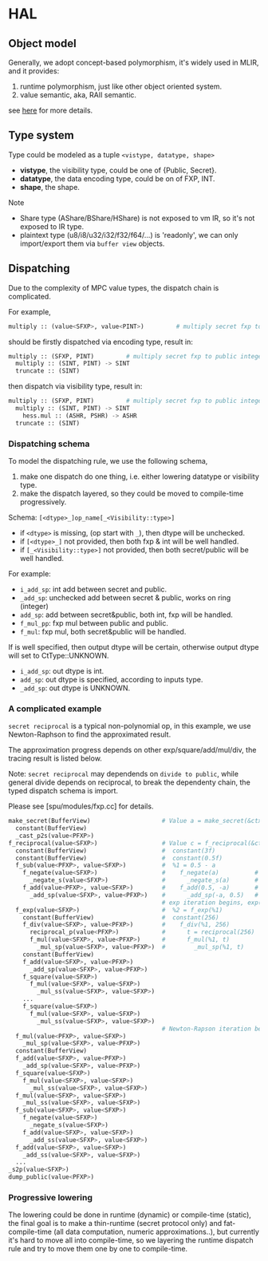 # HAL

## Object model

Generally, we adopt concept-based polymorphism, it's widely used in MLIR, and it provides:

1. runtime polymorphism, just like other object oriented system.
2. value semantic, aka, RAII semantic.

see [here](https://sean-parent.stlab.cc/papers-and-presentations/#value-semantics-and-concept-based-polymorphism) for more details.

## Type system

Type could be modeled as a tuple `<vistype, datatype, shape>`

* **vistype**, the visibility type, could be one of {Public, Secret}.
* **datatype**, the data encoding type, could be on of FXP, INT.
* **shape**, the shape.

Note

* Share type (AShare/BShare/HShare) is not exposed to vm IR, so it's not exposed to IR type.
* plaintext type (u8/i8/u32/i32/f32/f64/...) is 'readonly', we can only import/export them via `buffer view` objects.

## Dispatching

Due to the complexity of MPC value types, the dispatch chain is complicated.

For example,

```python
multiply :: (value<SFXP>, value<PINT>)         # multiply secret fxp to public integer.
```

should be firstly dispatched via encoding type, result in:

```python
multiply :: (SFXP, PINT)         # multiply secret fxp to public integer.
  multiply :: (SINT, PINT) -> SINT
  truncate :: (SINT)
```

then dispatch via visibility type, result in:

```python
multiply :: (SFXP, PINT)         # multiply secret fxp to public integer.
  multiply :: (SINT, PINT) -> SINT
    hess.mul :: (ASHR, PSHR) -> ASHR
  truncate :: (SINT)
```

### Dispatching schema

To model the dispatching rule, we use the following schema,

1. make one dispatch do one thing, i.e. either lowering datatype or visibility type.
2. make the dispatch layered, so they could be moved to compile-time progressively.

Schema: `[<dtype>_]op_name[_<Visibility::type>]`

* if `<dtype>` is missing, (op start with `_`), then dtype will be unchecked.
* if `[<dtype>_]` not provided, then both fxp & int will be well handled.
* if `[_<Visibility::type>]` not provided, then both secret/public will be well handled.

For example:

* `i_add_sp`: int add between secret and public.
* `_add_sp`: unchecked add between secret & public, works on ring (integer)
* `add_sp`: add between secret&public, both int, fxp will be handled.
* `f_mul_pp`: fxp mul between public and public.
* `f_mul`: fxp mul, both secret&public will be handled.

If <dtype> is well specified, then output dtype will be certain, otherwise
output dtype will set to CtType::UNKNOWN.

* `i_add_sp`: out dtype is int.
* `add_sp`: out dtype is specified, according to inputs type.
* `_add_sp`: out dtype is UNKNOWN.

### A complicated example

`secret reciprocal` is a typical non-polynomial op, in this example, we use Newton-Raphson to find the approximated result.

The approximation progress depends on other exp/square/add/mul/div, the tracing result is listed below.

Note: `secret reciprocal` may dependends on `divide to public`, while general divide depends on reciprocal, to break the dependenty chain,
the typed dispatch schema is import.

Please see [spu/modules/fxp.cc] for details.

```python
make_secret(BufferView)                    # Value a = make_secret(&ctx, 3.14f);
  constant(BufferView)
  _cast_p2s(value<PFXP>)
f_reciprocal(value<SFXP>)                  # Value c = f_reciprocal(&ctx, a);
  constant(BufferView)                     #  constant(3f)
  constant(BufferView)                     #  constant(0.5f)
  f_sub(value<PFXP>, value<SFXP>)          #  %1 = 0.5 - a
    f_negate(value<SFXP>)                  #    f_negate(a)          # fxp negate
      _negate_s(value<SFXP>)               #      _negate_s(a)       # ring negate for secret
    f_add(value<PFXP>, value<SFXP>)        #    f_add(0.5, -a)       # fxp addition
      _add_sp(value<SFXP>, value<PFXP>)    #      _add_sp(-a, 0.5)   # ring add secret to public, commutative.
                                           # exp iteration begins, exp(x) = (1 + x / n) ^ n
  f_exp(value<SFXP>)                       #  %2 = f_exp(%1)
    constant(BufferView)                   #  constant(256)
    f_div(value<SFXP>, value<PFXP>)        #    f_div(%1, 256)           # fxp divition
      reciprocal_p(value<PFXP>)            #      t = reciprocal(256)    # public reciprocal
      f_mul(value<SFXP>, value<PFXP>)      #      f_mul(%1, t)
        _mul_sp(value<SFXP>, value<PFXP>)  #        _mul_sp(%1, t)       # ring multiply secret to public
    constant(BufferView)
    f_add(value<SFXP>, value<PFXP>)
      _add_sp(value<SFXP>, value<PFXP>)
    f_square(value<SFXP>)
      f_mul(value<SFXP>, value<SFXP>)
        _mul_ss(value<SFXP>, value<SFXP>)
    ...
    f_square(value<SFXP>)
      f_mul(value<SFXP>, value<SFXP>)
        _mul_ss(value<SFXP>, value<SFXP>)
                                           # Newton-Rapson iteration begins, 1/x = 3 * exp(0.5 - x) + 0.003
  f_mul(value<PFXP>, value<SFXP>)
    _mul_sp(value<SFXP>, value<PFXP>)
  constant(BufferView)
  f_add(value<SFXP>, value<PFXP>)
    _add_sp(value<SFXP>, value<PFXP>)
  f_square(value<SFXP>)
    f_mul(value<SFXP>, value<SFXP>)
      _mul_ss(value<SFXP>, value<SFXP>)
  f_mul(value<SFXP>, value<SFXP>)
    _mul_ss(value<SFXP>, value<SFXP>)
  f_sub(value<SFXP>, value<SFXP>)
    f_negate(value<SFXP>)
      _negate_s(value<SFXP>)
    f_add(value<SFXP>, value<SFXP>)
      _add_ss(value<SFXP>, value<SFXP>)
  f_add(value<SFXP>, value<SFXP>)
    _add_ss(value<SFXP>, value<SFXP>)
  ...
_s2p(value<SFXP>)
dump_public(value<PFXP>)
```

### Progressive lowering

The lowering could be done in runtime (dynamic) or compile-time (static), the final goal is to make a thin-runtime (secret protocol only) and
fat-compile-time (all data computation, numeric approximations..), but currently it's hard to move all into compile-time, so we layering the
runtime dispatch rule and try to move them one by one to compile-time.
